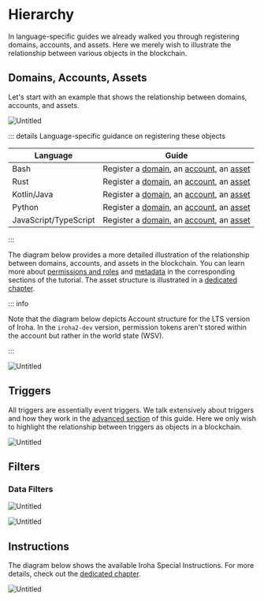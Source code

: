 # Hierarchy

In language-specific guides we already walked you through registering
domains, accounts, and assets. Here we merely wish to illustrate the
relationship between various objects in the blockchain.

## Domains, Accounts, Assets

Let's start with an example that shows the relationship between domains,
accounts, and assets.

![Untitled](/img/domains-example.png)

::: details Language-specific guidance on registering these objects

| Language              | Guide                                                                                                                                                                                      |
| --------------------- | ------------------------------------------------------------------------------------------------------------------------------------------------------------------------------------------ |
| Bash                  | Register a [domain](../bash.md#_3-registering-a-domain), an [account](../bash.md#_4-registering-an-account), an [asset](../bash.md#_5-registering-and-minting-assets)                      |
| Rust                  | Register a [domain](../rust.md#_3-registering-a-domain), an [account](../rust.md#_4-registering-an-account), an [asset](../rust.md#_5-registering-and-minting-assets)                      |
| Kotlin/Java           | Register a [domain](../kotlin-java.md#_3-registering-a-domain), an [account](../kotlin-java.md#_4-registering-an-account), an [asset](../kotlin-java.md#_5-registering-and-minting-assets) |
| Python                | Register a [domain](../python.md#_3-registering-a-domain), an [account](../python.md#_4-registering-an-account), an [asset](../python.md#_5-registering-and-minting-assets)                |
| JavaScript/TypeScript | Register a [domain](../javascript.md#_3-registering-a-domain), an [account](../javascript.md#_4-registering-an-account), an [asset](../javascript.md#_5-registering-and-minting-assets)    |

:::

The diagram below provides a more detailed illustration of the relationship
between domains, accounts, and assets in the blockchain. You can learn more
about [permissions and roles](../advanced/permissions.md) and
[metadata](metadata.md) in the corresponding sections of the tutorial. The
asset structure is illustrated in a [dedicated chapter](./assets.md).

::: info

Note that the diagram below depicts Account structure for the LTS version
of Iroha. In the `iroha2-dev` version, permission tokens aren't stored
within the account but rather in the world state (WSV).

<!-- https://github.com/hyperledger/iroha/pull/2658 -->

:::

![Untitled](/img/domain-account-asset-diagram.png)

## Triggers

All triggers are essentially event triggers. We talk extensively about
triggers and how they work in the
[advanced section](../advanced/triggers.md) of this guide. Here we only
wish to highlight the relationship between triggers as objects in a
blockchain.

![Untitled](/img/triggers.png)

## Filters

### Data Filters

![Untitled](/img/data_filters.png)

![Untitled](/img/entity_filters.png)

## Instructions

The diagram below shows the available Iroha Special Instructions. For more
details, check out the [dedicated chapter](instructions.md).

![Untitled](/img/instructions.png)
